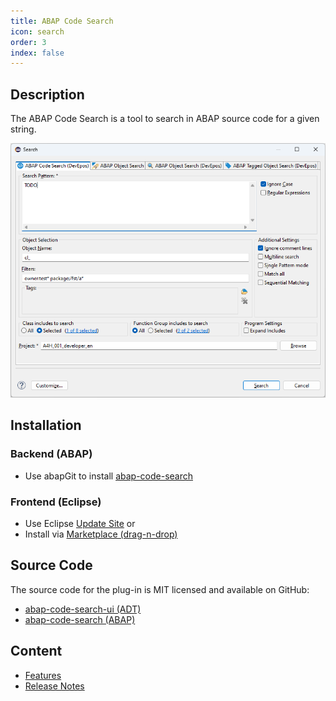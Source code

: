 ```yaml
---
title: ABAP Code Search
icon: search
order: 3
index: false
---
```


## Description

The ABAP Code Search is a tool to search in ABAP source code for a given string.

![Code Search Dialog](./img/search-dialog.png)

## Installation

### Backend (ABAP)

- Use abapGit to install [abap-code-search](https://github.com/DevEpos/abap-code-search-tools)

### Frontend (Eclipse)

- Use Eclipse [Update Site](https://eclipse.devepos.com/latest) or
- Install via [Marketplace (drag-n-drop)](https://marketplace.eclipse.org/marketplace-client-intro?mpc_install=5507008)

## Source Code

The source code for the plug-in is MIT licensed and available on GitHub:

- [abap-code-search-ui (ADT)](https://github.com/DevEpos/eclipse-adt-plugins/tree/main/features/code-search)
- [abap-code-search (ABAP)](https://github.com/DevEpos/abap-code-search-tools)

## Content

- [Features](features/)
- [Release Notes](release-notes/)
